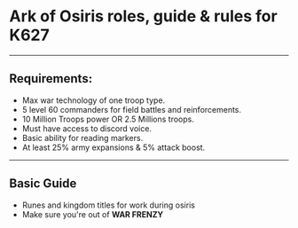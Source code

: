 # Ark of Osiris roles, guide & rules for K627

---

## Requirements:

- Max war technology of one troop type.
- 5 level 60 commanders for field battles and reinforcements.
- 10 Million Troops power OR 2.5 Millions troops.
- Must have access to discord voice.
- Basic ability for reading markers.
- At least 25% army expansions & 5% attack boost.

---

## Basic Guide

- Runes and kingdom titles for work during osiris
- Make sure you're out of <b>WAR FRENZY</b>
